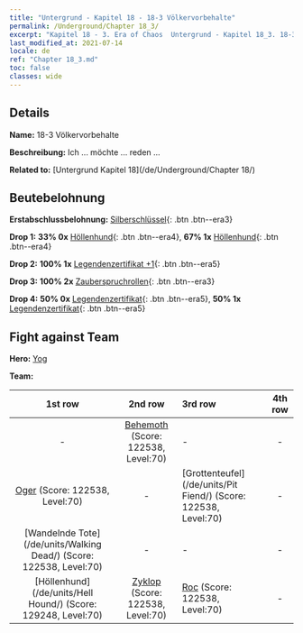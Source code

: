```yaml
---
title: "Untergrund - Kapitel 18 - 18-3 Völkervorbehalte"
permalink: /Underground/Chapter 18_3/
excerpt: "Kapitel 18 - 3. Era of Chaos  Untergrund - Kapitel 18_3. 18-3 Völkervorbehalte"
last_modified_at: 2021-07-14
locale: de
ref: "Chapter 18_3.md"
toc: false
classes: wide
---
```


## Details

 **Name:** 18-3 Völkervorbehalte

 **Beschreibung:** Ich ... möchte ... reden ...

 **Related to:** [Untergrund Kapitel 18](/de/Underground/Chapter 18/)

## Beutebelohnung

 **Erstabschlussbelohnung:** [Silberschlüssel](/ItemsDE/con_693/){: .btn .btn--era3}

 **Drop 1:** **33% 0x** [Höllenhund](/ItemsDE/unt_228/){: .btn .btn--era4}, **67% 1x** [Höllenhund](/ItemsDE/unt_228/){: .btn .btn--era4}

 **Drop 2:** **100% 1x** [Legendenzertifikat +1](/ItemsDE/mat_74/){: .btn .btn--era5}

 **Drop 3:** **100% 2x** [Zauberspruchrollen](/ItemsDE/con_694/){: .btn .btn--era3}

 **Drop 4:** **50% 0x** [Legendenzertifikat](/ItemsDE/mat_67/){: .btn .btn--era5}, **50% 1x** [Legendenzertifikat](/ItemsDE/mat_67/){: .btn .btn--era5}


## Fight against Team
 **Hero:** [Yog](/de/heroes/Yog/)

 **Team:**


  | 1st row | 2nd row | 3rd row | 4th row |
  |:----:|:----:|:----|:----:|
  | - | [Behemoth](/de/units/Behemoth/) (Score: 122538, Level:70)  | - | - |
  | [Oger](/de/units/Ogre/) (Score: 122538, Level:70)  | - | [Grottenteufel](/de/units/Pit Fiend/) (Score: 122538, Level:70)  | - |
  | [Wandelnde Tote](/de/units/Walking Dead/) (Score: 122538, Level:70)  | - | - | - |
  | [Höllenhund](/de/units/Hell Hound/) (Score: 129248, Level:70)  | [Zyklop](/de/units/Cyclops/) (Score: 122538, Level:70)  | [Roc](/de/units/Roc/) (Score: 122538, Level:70)  | - |


